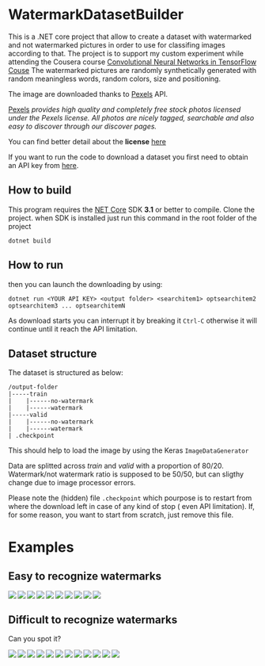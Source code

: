 # WatermarkDatasetBuilder

This is a .NET core project that allow to create a dataset with watermarked and not watermarked pictures in order to use for classifing images according to that.
The project is to support my custom experiment while attending the Cousera course [Convolutional Neural Networks in TensorFlow Couse](https://www.coursera.org/learn/convolutional-neural-networks-tensorflow/home/welcome)
The watermarked pictures are randomly synthetically generated with random meaningless words, random colors, size and positioning.

The image are downloaded thanks to [Pexels](https://www.pexels.com/) API. 

[Pexels](https://www.pexels.com/) *provides high quality and completely free stock photos licensed under the Pexels license. All photos are nicely tagged, searchable and also easy to discover through our discover pages.*


You can find better detail about the **license** [here](https://www.pexels.com/license/)

If you want to run the code to download a dataset you first need to obtain an API key from [here](https://www.pexels.com/api/documentation/#authorization).

## How to build
This program requires the [NET Core](https://dotnet.microsoft.com/download) SDK **3.1** or better to compile.
Clone the project.
when SDK is installed just run this command in the root folder of the project
```
dotnet build
```
## How to run
then you can launch the downloading by using:
```
dotnet run <YOUR API KEY> <output folder> <searchitem1> optsearchitem2 optsearchitem3 ... optsearchitemN
```
As download starts you can interrupt it by breaking it ```Ctrl-C``` otherwise it will continue until it reach the API limitation.


## Dataset structure
The dataset is structured as below:
```
/output-folder
|-----train
|    |------no-watermark
|    |------watermark
|-----valid
|    |------no-watermark
|    |------watermark
| .checkpoint

```
This should help to load the image by using the Keras `ImageDataGenerator`

Data are splitted across *train* and *valid* with a proportion of 80/20. Watermark/not watermark ratio is supposed to be 50/50, but can sligthy change due to image processor errors.

Please note the (hidden) file ```.checkpoint``` which pourpose is to restart from where the download left in case of any kind of stop ( even API limitation). If, for some reason, you want to start from scratch, just remove this file.

# Examples

## Easy to recognize watermarks

<img align="left" src="https://user-images.githubusercontent.com/73569/94658283-e747ea80-0302-11eb-9df1-21787ca76ad6.jpeg">
<img align="left" src="https://user-images.githubusercontent.com/73569/94658286-e8791780-0302-11eb-9e3a-06301422fc7e.jpeg">
<img align="left" src="https://user-images.githubusercontent.com/73569/94658289-e8791780-0302-11eb-9473-393e3a37453a.jpg">

<img align="left" src="https://user-images.githubusercontent.com/73569/94658292-e911ae00-0302-11eb-9c5a-f11d26147ce4.jpeg">
<img align="left" src="https://user-images.githubusercontent.com/73569/94658293-e911ae00-0302-11eb-8001-b7b36475dcf8.jpg">
<img align="left" src="https://user-images.githubusercontent.com/73569/94658294-e9aa4480-0302-11eb-8cab-9e1fa343d67a.jpg">

<img align="left" src="https://user-images.githubusercontent.com/73569/94658296-e9aa4480-0302-11eb-80eb-ab1ee4084309.jpg">
<img align="left" src="https://user-images.githubusercontent.com/73569/94658299-ea42db00-0302-11eb-9f84-713aba7daf50.jpg">
<img align="left" src="https://user-images.githubusercontent.com/73569/94658303-eadb7180-0302-11eb-87f2-b80739df1e71.jpeg">

<img src="https://user-images.githubusercontent.com/73569/94658306-eb740800-0302-11eb-89df-1d37eec1c5ad.jpeg">


## Difficult to recognize watermarks
Can you spot it?

<img align="left" src="https://user-images.githubusercontent.com/73569/94659198-35a9b900-0304-11eb-94fe-e7cdbc4d3b3a.jpeg">
<img align="left" src="https://user-images.githubusercontent.com/73569/94659200-36424f80-0304-11eb-9ac1-698987787e5a.jpg">
<img align="left" src="https://user-images.githubusercontent.com/73569/94659202-36dae600-0304-11eb-8707-d17b23b4b829.jpeg">

<img align="left" src="https://user-images.githubusercontent.com/73569/94659204-37737c80-0304-11eb-94a4-6ce92de879c3.jpeg">
<img align="left" src="https://user-images.githubusercontent.com/73569/94659205-380c1300-0304-11eb-94a6-941ac9d888e2.jpg">
<img align="left" src="https://user-images.githubusercontent.com/73569/94659208-380c1300-0304-11eb-92e6-c474aac5d6f6.jpeg">

<img align="left" src="https://user-images.githubusercontent.com/73569/94659211-38a4a980-0304-11eb-9d98-348ae8e5209f.jpeg">
<img align="left" src="https://user-images.githubusercontent.com/73569/94659215-393d4000-0304-11eb-84bf-0b4187e26fa7.jpeg">
<img align="left" src="https://user-images.githubusercontent.com/73569/94659217-393d4000-0304-11eb-81b1-df763d5bcb0e.jpeg">

<img align="left" src="https://user-images.githubusercontent.com/73569/94659218-39d5d680-0304-11eb-874d-663dc4eeeb18.jpeg">
<img align="left" src="https://user-images.githubusercontent.com/73569/94659220-3a6e6d00-0304-11eb-9a5b-b0b40b0f6cdf.jpeg">
<img align="left" src="https://user-images.githubusercontent.com/73569/94659221-3b070380-0304-11eb-9923-3a0e6cde1664.jpeg">



